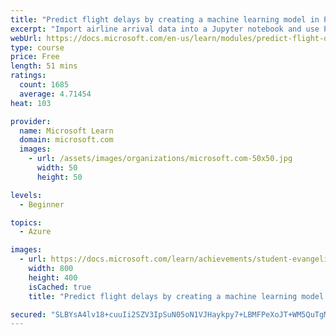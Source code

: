 ```yaml
---
title: "Predict flight delays by creating a machine learning model in Python"
excerpt: "Import airline arrival data into a Jupyter notebook and use Pandas to clean it. Then, build a machine learning model with Scikit-Learn and use Matplotlib to visualize output."
webUrl: https://docs.microsoft.com/en-us/learn/modules/predict-flight-delays-with-python/
type: course
price: Free
length: 51 mins
ratings:
  count: 1685
  average: 4.71454
heat: 103

provider:
  name: Microsoft Learn
  domain: microsoft.com
  images:
    - url: /assets/images/organizations/microsoft.com-50x50.jpg
      width: 50
      height: 50

levels:
  - Beginner

topics:
  - Azure

images:
  - url: https://docs.microsoft.com/learn/achievements/student-evangelism/predict-flight-delays-with-python-badge-social.png
    width: 800
    height: 400
    isCached: true
    title: "Predict flight delays by creating a machine learning model in Python"

secured: "SLBYsA4lv18+cuuIi2SZV3IpSuN05oN1VJHaykpy7+LBMFPeXoJT+WM5QuTgMmwdFxRC7MR17w9Vxf8OTNGQOGZcPOG1pCKOqR/+AtWf7LbH2XUs1NMPG+6lymBjvpSGZ7B0oZfGW1nQHFDsCdId8bGTZAsRqu0yd45sB3KH/H9BthfsyNMwPhl9qQFF1/s8T+BeAdEK+0AHW4D8T4QR61CAlZKmsRt784kq4QbTFTeUulySqT4kXP/yXd6zSIemeTLc4r4zotSHQ5ga+Ev8jqeTg5WA2UZ7GUgmJAHyDgqmghedWlf5UOcFbOaDtu0iLSeTrRRH9FphZ1IEQsyXotVFJl2VHC4rRqGZOtP5b+WBGAY73AqBsOA+GxaQyTel;oWMgQqzKkyA4DSKHrreBWw=="
---
```


